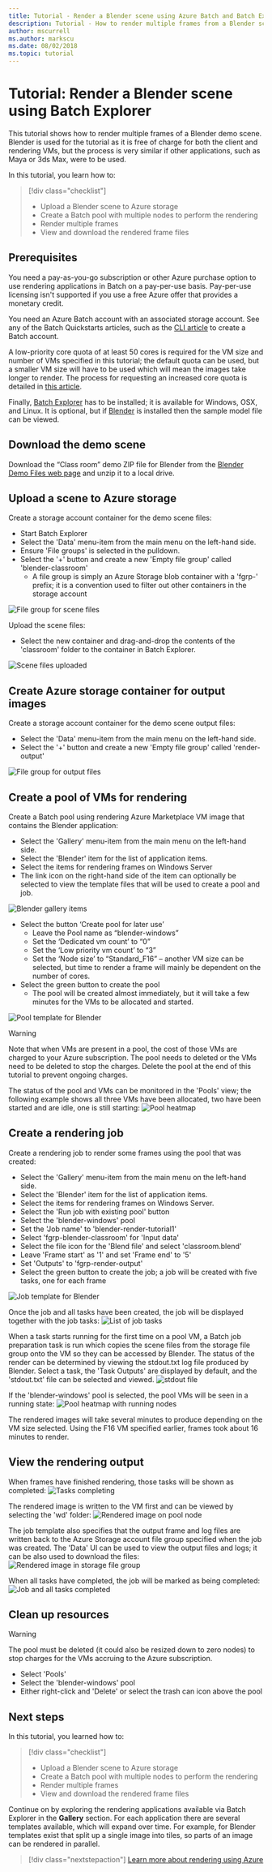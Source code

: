 ```yaml
---
title: Tutorial - Render a Blender scene using Azure Batch and Batch Explorer
description: Tutorial - How to render multiple frames from a Blender scene using Azure Batch and the Batch Explorer client application
author: mscurrell
ms.author: markscu
ms.date: 08/02/2018
ms.topic: tutorial
---
```


# Tutorial: Render a Blender scene using Batch Explorer

This tutorial shows how to render multiple frames of a Blender demo scene. Blender is used for the tutorial as it is free of charge for both the client and rendering VMs, but the process is very similar if other applications, such as Maya or 3ds Max, were to be used.

In this tutorial, you learn how to:
> [!div class="checklist"]
> * Upload a Blender scene to Azure storage
> * Create a Batch pool with multiple nodes to perform the rendering
> * Render multiple frames
> * View and download the rendered frame files

## Prerequisites

You need a pay-as-you-go subscription or other Azure purchase option to use rendering applications in Batch on a pay-per-use basis. Pay-per-use licensing isn't supported if you use a free Azure offer that provides a monetary credit.

You need an Azure Batch account with an associated storage account.  See any of the Batch Quickstarts articles, such as the [CLI article](./quick-create-cli.md) to create a Batch account.

A low-priority core quota of at least 50 cores is required for the VM size and number of VMs specified in this tutorial; the default quota can be used, but a smaller VM size will have to be used which will mean the images take longer to render. The process for requesting an increased core quota is detailed in [this article](./batch-quota-limit.md).

Finally, [Batch Explorer](https://azure.github.io/BatchExplorer/) has to be installed; it is available for Windows, OSX, and Linux. It is optional, but if [Blender](https://www.blender.org/download/) is installed then the sample model file can be viewed.

## Download the demo scene

Download the “Class room” demo ZIP file for Blender from the [Blender Demo Files web page](https://www.blender.org/download/demo-files/) and unzip it to a local drive.

## Upload a scene to Azure storage

Create a storage account container for the demo scene files:

* Start Batch Explorer
* Select the 'Data' menu-item from the main menu on the left-hand side.
* Ensure 'File groups' is selected in the pulldown.
* Select the '+' button and create a new 'Empty file group' called 'blender-classroom'
  * A file group is simply an Azure Storage blob container with a 'fgrp-' prefix; it is a convention used to filter out other containers in the storage account

![File group for scene files](./media/tutorial-rendering-batchexplorer-blender/batch_explorer_scene_filegroup.png)

Upload the scene files:

* Select the new container and drag-and-drop the contents of the 'classroom' folder to the container in Batch Explorer.

![Scene files uploaded](./media/tutorial-rendering-batchexplorer-blender/batch_explorer_scene_filegroup_uploaded.png)

## Create Azure storage container for output images

Create a storage account container for the demo scene output files:

* Select the 'Data' menu-item from the main menu on the left-hand side.
* Select the '+' button and create a new 'Empty file group' called 'render-output'

![File group for output files](./media/tutorial-rendering-batchexplorer-blender/batch_explorer_output_filegroup.png)

## Create a pool of VMs for rendering

Create a Batch pool using rendering Azure Marketplace VM image that contains the Blender application:

* Select the 'Gallery' menu-item from the main menu on the left-hand side.
* Select the 'Blender' item for the list of application items.
* Select the items for rendering frames on Windows Server
* The link icon on the right-hand side of the item can optionally be selected to view the template files that will be used to create a pool and job.

![Blender gallery items](./media/tutorial-rendering-batchexplorer-blender/batch_explorer_gallery_item.png)

* Select the button ‘Create pool for later use’
  * Leave the Pool name as “blender-windows”
  * Set the ‘Dedicated vm count’ to “0”
  * Set the ‘Low priority vm count’ to “3”
  * Set the ‘Node size’ to “Standard_F16” – another VM size can be selected, but time to render a frame will mainly be dependent on the number of cores.
* Select the green button to create the pool
  * The pool will be created almost immediately, but it will take a few minutes for the VMs to be allocated and started.

![Pool template for Blender](./media/tutorial-rendering-batchexplorer-blender/batch_explorer_pool_template.png)

> [!WARNING]
> Note that when VMs are present in a pool, the cost of those VMs are charged to your Azure subscription. The pool needs to deleted or the VMs need to be deleted to stop the charges. Delete the pool at the end of this tutorial to prevent ongoing charges.

The status of the pool and VMs can be monitored in the 'Pools' view; the following example shows all three VMs have been allocated, two have been started and are idle, one is still starting:
![Pool heatmap](./media/tutorial-rendering-batchexplorer-blender/batch_explorer_pool_heatmap.png)

## Create a rendering job

Create a rendering job to render some frames using the pool that was created:

* Select the 'Gallery' menu-item from the main menu on the left-hand side.
* Select the 'Blender' item for the list of application items.
* Select the items for rendering frames on Windows Server.
* Select the 'Run job with existing pool' button
* Select the 'blender-windows' pool
* Set the 'Job name' to 'blender-render-tutorial1'
* Select 'fgrp-blender-classroom' for 'Input data'
* Select the file icon for the 'Blend file' and select 'classroom.blend'
* Leave 'Frame start' as '1' and set 'Frame end' to '5'
* Set 'Outputs' to 'fgrp-render-output'
* Select the green button to create the job; a job will be created with five tasks, one for each frame

![Job template for Blender](./media/tutorial-rendering-batchexplorer-blender/batch_explorer_job_template.png)

Once the job and all tasks have been created, the job will be displayed together with the job tasks:
![List of job tasks](./media/tutorial-rendering-batchexplorer-blender/batch_explorer_task_list.png)

When a task starts running for the first time on a pool VM, a Batch job preparation task is run which copies the scene files from the storage file group onto the VM so they can be accessed by Blender.
The status of the render can be determined by viewing the stdout.txt log file produced by Blender.  Select a task, the 'Task Outputs' are displayed by default, and the 'stdout.txt' file can be selected and viewed.
![stdout file](./media/tutorial-rendering-batchexplorer-blender/batch_explorer_stdout.png)

If the 'blender-windows' pool is selected, the pool VMs will be seen in a running state:
![Pool heatmap with running nodes](./media/tutorial-rendering-batchexplorer-blender/batch_explorer_pool_heatmap_running.png)

The rendered images will take several minutes to produce depending on the VM size selected.  Using the F16 VM specified earlier, frames took about 16 minutes to render.

## View the rendering output

When frames have finished rendering, those tasks will be shown as completed:
![Tasks completing](./media/tutorial-rendering-batchexplorer-blender/batch_explorer_tasks_complete.png)

The rendered image is written to the VM first and can be viewed by selecting the 'wd' folder:
![Rendered image on pool node](./media/tutorial-rendering-batchexplorer-blender/batch_explorer_output_image.png)

The job template also specifies that the output frame and log files are written back to the Azure Storage account file group specified when the job was created.  The 'Data' UI can be used to view the output files and logs; it can be also used to download the files:
![Rendered image in storage file group](./media/tutorial-rendering-batchexplorer-blender/batch_explorer_output_image_storage.png)

When all tasks have completed, the job will be marked as being completed:
![Job and all tasks completed](./media/tutorial-rendering-batchexplorer-blender/batch_explorer_job_alltasks_complete.png)

## Clean up resources

> [!WARNING]
> The pool must be deleted (it could also be resized down to zero nodes) to stop charges for the VMs accruing to the Azure subscription.

* Select 'Pools'
* Select the 'blender-windows' pool
* Either right-click and 'Delete' or select the trash can icon above the pool

## Next steps

In this tutorial, you learned how to:

> [!div class="checklist"]
> * Upload a Blender scene to Azure storage
> * Create a Batch pool with multiple nodes to perform the rendering
> * Render multiple frames
> * View and download the rendered frame files

Continue on by exploring  the rendering applications available via Batch Explorer in the **Gallery** section. For each application there are several templates available, which will expand over time. For example, for Blender templates exist that split up a single image into tiles, so parts of an image can be rendered in parallel.

> [!div class="nextstepaction"]
> [Learn more about rendering using Azure](./batch-rendering-service.md)
